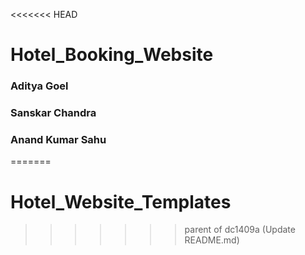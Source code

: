 <<<<<<< HEAD
# Hotel_Booking_Website
### Aditya Goel
### Sanskar Chandra
### Anand Kumar Sahu
=======
# Hotel_Website_Templates
>>>>>>> parent of dc1409a (Update README.md)
